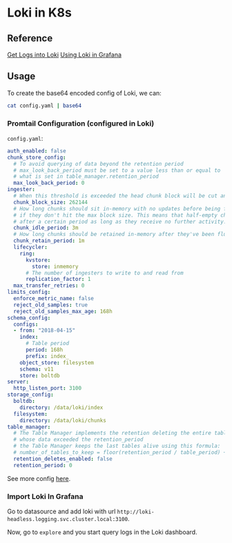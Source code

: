 # Loki in K8s
## Reference
[Get Logs into Loki](https://grafana.com/docs/loki/latest/getting-started/get-logs-into-loki/)
[Using Loki in Grafana](https://grafana.com/docs/grafana/latest/datasources/loki/)
## Usage
To create the base64 encoded config of Loki, we can:
```bash
cat config.yaml | base64
```
### Promtail Configuration (configured in Loki)
`config.yaml`:
```yaml
auth_enabled: false
chunk_store_config:
  # To avoid querying of data beyond the retention period
  # max_look_back_period must be set to a value less than or equal to 
  # what is set in table_manager.retention_period
  max_look_back_period: 0
ingester:
  # When this threshold is exceeded the head chunk block will be cut and compressed inside the chunk
  chunk_block_size: 262144
  # How long chunks should sit in-memory with no updates before being flushed 
  # if they don't hit the max block size. This means that half-empty chunks will still be flushed 
  # after a certain period as long as they receive no further activity.
  chunk_idle_period: 3m
  # How long chunks should be retained in-memory after they've been flushed.
  chunk_retain_period: 1m
  lifecycler:
    ring:
      kvstore:
        store: inmemory
      # The number of ingesters to write to and read from
      replication_factor: 1
  max_transfer_retries: 0
limits_config:
  enforce_metric_name: false
  reject_old_samples: true
  reject_old_samples_max_age: 168h
schema_config:
  configs:
  - from: "2018-04-15"
    index:
      # Table period
      period: 168h
      prefix: index_
    object_store: filesystem
    schema: v11
    store: boltdb
server:
  http_listen_port: 3100
storage_config:
  boltdb:
    directory: /data/loki/index
  filesystem:
    directory: /data/loki/chunks
table_manager:
  # The Table Manager implements the retention deleting the entire tables 
  # whose data exceeded the retention_period
  # the Table Manager keeps the last tables alive using this formula:
  # number_of_tables_to_keep = floor(retention_period / table_period) + 1
  retention_deletes_enabled: false
  retention_period: 0
```

See more config [here](https://grafana.com/docs/loki/latest/configuration/#schema_config).
### Import Loki In Grafana
Go to datasource and add loki with url `http://loki-headless.logging.svc.cluster.local:3100`.

Now, go to `explore` and you start query logs in the Loki dashboard.